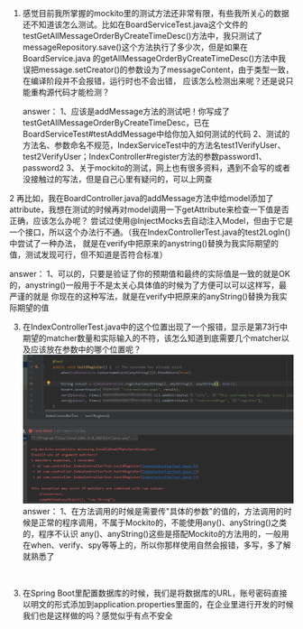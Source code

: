 1. 感觉目前我所掌握的mockito里的测试方法还非常有限，有些我所关心的数据还不知道该怎么测试。比如在BoardServiceTest.java这个文件的
   testGetAllMessageOrderByCreateTimeDesc()方法中，我只测试了messageRepository.save()这个方法执行了多少次，但是如果在BoardService.java
   的getAllMessageOrderByCreateTimeDesc()方法中我误把message.setCreator()的参数设为了messageContent，由于类型一致，在编译阶段并不会报错，运行时也不会出错，
   应该怎么检测出来呢？还是说只能重构源代码才能检测？
   
   answer：
   1、应该是addMessage方法的测试吧！你写成了testGetAllMessageOrderByCreateTimeDesc，已在BoardServiceTest#testAddMessage中给你加入如何测试的代码
   2、测试的方法名、参数命名不规范，IndexServiceTest中的方法名test1VerifyUser、test2VerifyUser；IndexController#register方法的参数password1、password2
   3、关于mockito的测试，网上也有很多资料，遇到不会写的或者没接触过的写法，但是自己心里有疑问的，可以上网查
   

2 再比如，我在BoardController.java的addMessage方法中给model添加了attribute，我想在测试的时候再对model调用一下getAttribute来检查一下值是否正确，应该怎么办呢？
  尝试过使用@InjectMocks去自动注入Model，但由于它是一个接口，所以这个办法行不通。（我在IndexControllerTest.java的test2LogIn()中尝试了一种办法，
  就是在verify中把原来的anystring()替换为我实际期望的值，测试发现可行，但不知道是否符合标准）

  answer：
  1、可以的，只要是验证了你的预期值和最终的实际值是一致的就是OK的，anystring()一般用于不是太关心具体值的时候为了方便可以可以这样写，最严谨的就是
     你现在的这种写法，就是在verify中把原来的anyString()替换为我实际期望的值

3. 在IndexControllerTest.java中的这个位置出现了一个报错，显示是第73行中期望的matcher数量和实际输入的不符，该怎么知道到底需要几个matcher以及应该放在参数中的哪个位置呢？
    ![image](https://github.com/Moriarty-Hub/Message-Board/blob/master/image-20200405165305184.png)
    answer：
    1、在方法调用的时候是需要传"具体的参数"的值的，方法调用的时候是正常的程序调用，不属于Mockito的，不能使用any()、anyString()之类的，程序不认识
     any()、anyString()这些是搭配Mockito的方法用的，一般用在when、verify、spy等等上的，所以你那样使用自然会报错，多写，多了解就熟悉了

​    

3. 在Spring Boot里配置数据库的时候，我们是将数据库的URL，账号密码直接以明文的形式添加到application.properties里面的，在企业里进行开发的时候我们也是这样做的吗？感觉似乎有点不安全